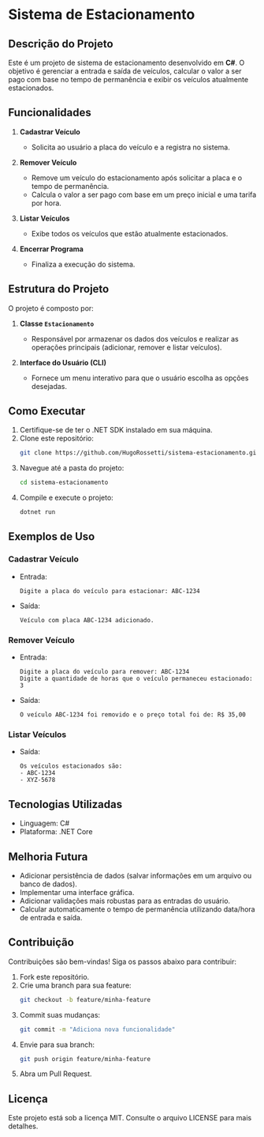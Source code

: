 # Sistema de Estacionamento

## Descrição do Projeto

Este é um projeto de sistema de estacionamento desenvolvido em **C#**. O objetivo é gerenciar a entrada e saída de veículos, calcular o valor a ser pago com base no tempo de permanência e exibir os veículos atualmente estacionados.

## Funcionalidades

1. **Cadastrar Veículo**

   - Solicita ao usuário a placa do veículo e a registra no sistema.

2. **Remover Veículo**

   - Remove um veículo do estacionamento após solicitar a placa e o tempo de permanência.
   - Calcula o valor a ser pago com base em um preço inicial e uma tarifa por hora.

3. **Listar Veículos**

   - Exibe todos os veículos que estão atualmente estacionados.

4. **Encerrar Programa**
   - Finaliza a execução do sistema.

## Estrutura do Projeto

O projeto é composto por:

1. **Classe `Estacionamento`**

   - Responsável por armazenar os dados dos veículos e realizar as operações principais (adicionar, remover e listar veículos).

2. **Interface do Usuário (CLI)**
   - Fornece um menu interativo para que o usuário escolha as opções desejadas.

## Como Executar

1. Certifique-se de ter o .NET SDK instalado em sua máquina.
2. Clone este repositório:
   ```bash
   git clone https://github.com/HugoRossetti/sistema-estacionamento.git
   ```
3. Navegue até a pasta do projeto:
   ```bash
   cd sistema-estacionamento
   ```
4. Compile e execute o projeto:
   ```bash
   dotnet run
   ```

## Exemplos de Uso

### Cadastrar Veículo

- Entrada:
  ```
  Digite a placa do veículo para estacionar: ABC-1234
  ```
- Saída:
  ```
  Veículo com placa ABC-1234 adicionado.
  ```

### Remover Veículo

- Entrada:
  ```
  Digite a placa do veículo para remover: ABC-1234
  Digite a quantidade de horas que o veículo permaneceu estacionado: 3
  ```
- Saída:
  ```
  O veículo ABC-1234 foi removido e o preço total foi de: R$ 35,00
  ```

### Listar Veículos

- Saída:
  ```
  Os veículos estacionados são:
  - ABC-1234
  - XYZ-5678
  ```

## Tecnologias Utilizadas

- Linguagem: C#
- Plataforma: .NET Core

## Melhoria Futura

- Adicionar persistência de dados (salvar informações em um arquivo ou banco de dados).
- Implementar uma interface gráfica.
- Adicionar validações mais robustas para as entradas do usuário.
- Calcular automaticamente o tempo de permanência utilizando data/hora de entrada e saída.

## Contribuição

Contribuições são bem-vindas! Siga os passos abaixo para contribuir:

1. Fork este repositório.
2. Crie uma branch para sua feature:
   ```bash
   git checkout -b feature/minha-feature
   ```
3. Commit suas mudanças:
   ```bash
   git commit -m "Adiciona nova funcionalidade"
   ```
4. Envie para sua branch:
   ```bash
   git push origin feature/minha-feature
   ```
5. Abra um Pull Request.

## Licença

Este projeto está sob a licença MIT. Consulte o arquivo LICENSE para mais detalhes.
